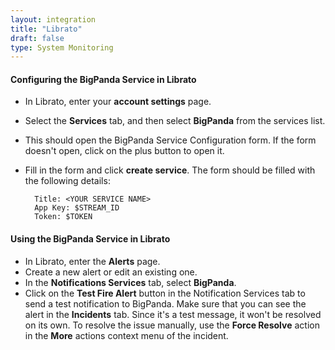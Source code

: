 ```yaml
---
layout: integration 
title: "Librato"
draft: false
type: System Monitoring
--- 
```


#### Configuring the BigPanda Service in Librato

* In Librato, enter your **account settings** page.
* Select the **Services** tab, and then select **BigPanda** from the services list.
* This should open the BigPanda Service Configuration form. If the form doesn't open, click on the plus button to open it.
* Fill in the form and click **create service**. The form should be filled with the following details:

		Title: <YOUR SERVICE NAME>
		App Key: $STREAM_ID
		Token: $TOKEN

<!-- section-separator -->

#### Using the BigPanda Service in Librato

* In Librato, enter the **Alerts** page.
* Create a new alert or edit an existing one.
* In the **Notifications Services** tab, select **BigPanda**.
* Click on the **Test Fire Alert** button in the Notification Services tab to send a test notification to BigPanda. Make sure that you can see the alert in the **Incidents** tab. Since it's a test message, it won't be resolved on its own. To resolve the issue manually, use the **Force Resolve** action in the **More** actions context menu of the incident.
